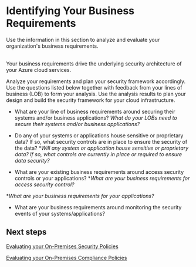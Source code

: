 # Identifying Your Business Requirements

Use the information in this section to analyze and evaluate your organization's business requirements.  
  

Your business requirements drive the underlying security architecture of your Azure cloud services. 

Analyze your requirements and plan your security framework accordingly. Use the questions listed below together with feedback from your lines of business (LOB) to form your analysis. Use the analysis results to plan your design and build the security framework for your cloud infrastructure.


- What are your line of business requirements around securing their systems and/or business applications? 
*What do your LOBs need to secure their systems and/or business applications?*

- Do any of your systems or applications house sensitive or proprietary data? If so, what security controls are in place to ensure the security of the data? 
**Will any system or application house sensitive or proprietary data? If so, what controls are currently in place or required to ensure data security?*

- What are your existing business requirements around access security controls or your applications? 
**What are your business requirements for access security control?*

**What are your business requirements for your applications?*


- What are your business requirements around monitoring the security events of your systems/applications? 






 


## Next steps 

[Evaluating your On-Premises Security Policies](https://github.com/nmcgregor/Azure-Security/blob/master/1.1-Evaluating-your-On-Premise-Security-Policies.md)



 

[Evaluating your On-Premises Compliance Policies](https://github.com/nmcgregor/Azure-Security/blob/master/1.2-Evaluating-your-On-Premise-Compliance-Policies.md)

